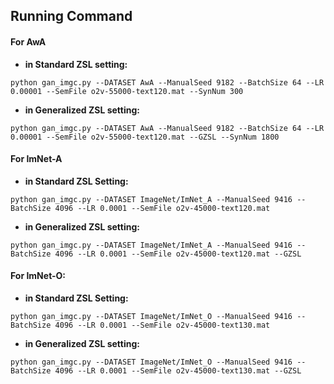## Running Command

#### For AwA

- **in Standard ZSL setting:**
```
python gan_imgc.py --DATASET AwA --ManualSeed 9182 --BatchSize 64 --LR 0.00001 --SemFile o2v-55000-text120.mat --SynNum 300
```
- **in Generalized ZSL setting:**
```
python gan_imgc.py --DATASET AwA --ManualSeed 9182 --BatchSize 64 --LR 0.00001 --SemFile o2v-55000-text120.mat --GZSL --SynNum 1800
```

#### For ImNet-A

- **in Standard ZSL Setting:**
```
python gan_imgc.py --DATASET ImageNet/ImNet_A --ManualSeed 9416 --BatchSize 4096 --LR 0.0001 --SemFile o2v-45000-text120.mat
```
- **in Generalized ZSL setting:**
```
python gan_imgc.py --DATASET ImageNet/ImNet_A --ManualSeed 9416 --BatchSize 4096 --LR 0.0001 --SemFile o2v-45000-text120.mat --GZSL
```

#### For ImNet-O:
- **in Standard ZSL Setting:**
```
python gan_imgc.py --DATASET ImageNet/ImNet_O --ManualSeed 9416 --BatchSize 4096 --LR 0.0001 --SemFile o2v-45000-text130.mat
```
- **in Generalized ZSL setting:**
```
python gan_imgc.py --DATASET ImageNet/ImNet_O --ManualSeed 9416 --BatchSize 4096 --LR 0.0001 --SemFile o2v-45000-text130.mat --GZSL
```